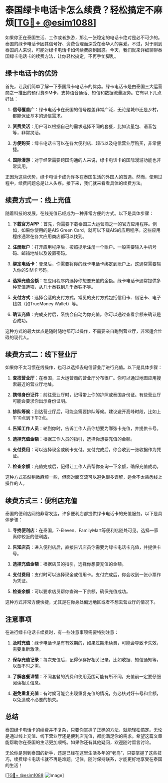 # 泰国绿卡电话卡怎么续费？轻松搞定不麻烦[[TG💪+ @esim1088](https://t.me/s/esim1088)]

如果你正在泰国生活、工作或者旅游，那么一张稳定的电话卡绝对是必不可少的。泰国的绿卡电话卡因其信号好、资费合理而深受在泰华人的喜爱。不过，对于刚到泰国的人来说，可能对绿卡电话卡如何续费感到困惑。今天，我们就来详细聊聊泰国绿卡电话卡的续费方法，让你轻松搞定，不再手忙脚乱。

## 绿卡电话卡的优势

首先，让我们简单了解一下泰国绿卡电话卡的优势。绿卡电话卡是由泰国三大运营商之一推出的预付费SIM卡，支持语音通话、短信和数据流量服务。它有以下几点好处：

1. **信号覆盖广**：绿卡电话卡在泰国的信号覆盖非常广泛，无论是城市还是乡村，都能保证基本的通信需求。
   
2. **资费灵活**：用户可以根据自己的需求选择不同的套餐，比如流量包、语音包等，非常灵活。
   
3. **方便购买**：绿卡电话卡可以在各大便利店、超市以及电信营业厅购买，非常便捷。
   
4. **国际漫游**：对于经常需要跨国沟通的人来说，绿卡电话卡的国际漫游功能也非常实用。

正因为这些优势，绿卡电话卡成为许多在泰国生活的外国人的首选。然而，使用过程中，续费问题总是让人头疼。接下来，我们就来看看具体的续费方法。

## 续费方式一：线上充值

随着科技的发展，在线充值已经成为一种非常方便的方式。以下是具体步骤：

1. **下载官方APP**：首先，你需要下载泰国三大运营商之一的官方应用程序。例如，如果你使用的是AIS Green Card，就可以下载AIS的应用程序。这些应用程序通常在各大应用商店都可以找到。

2. **注册账户**：打开应用程序后，按照提示注册一个账户。一般需要输入手机号码、邮箱地址以及设置密码。

3. **绑定电话卡**：登录后，你需要将你的绿卡电话卡绑定到账户上。这通常需要输入你的SIM卡号码。

4. **选择充值金额**：在应用程序内选择你想要充值的金额。绿卡电话卡通常提供多种充值选项，从几十泰铢到几千泰铢不等。

5. **支付方式**：选择合适的支付方式，常见的支付方式包括信用卡、借记卡、电子钱包（如TrueMoney Wallet）等。

6. **确认充值**：完成支付后，系统会自动为你充值。你可以通过查看余额来确认是否成功。

这种方式的最大优点是随时随地都可以操作，不需要亲自跑到营业厅，非常适合忙碌的现代人。

## 续费方式二：线下营业厅

如果你不太习惯在线操作，也可以选择去电信营业厅进行充值。以下是具体步骤：

1. **查找营业厅**：在泰国，三大运营商的营业厅分布很广。你可以通过地图应用搜索最近的营业厅地址。

2. **携带身份证件**：前往营业厅时，记得带上你的护照或泰国身份证。有些营业厅可能会要求你出示身份证明。

3. **排队等候**：到达营业厅后，可能会需要排队等候。建议避开高峰时段，比如上午10点到下午2点。

4. **告知工作人员**：轮到你时，告诉工作人员你想要为哪张卡充值，并提供卡号。

5. **选择充值金额**：根据工作人员的指引，选择你想要充值的金额。

6. **支付费用**：可以选择现金或刷卡支付。支付完成后，你会收到一张收据作为凭证。

7. **检查余额**：充值完成后，记得让工作人员帮你查询一下余额，确保充值成功。

这种方式虽然稍微麻烦一些，但面对面交流可以避免很多误解，适合不太熟悉线上操作的人。

## 续费方式三：便利店充值

泰国的便利店网络非常发达，许多便利店都提供绿卡电话卡的充值服务。以下是具体步骤：

1. **寻找便利店**：在泰国，7-Eleven、FamilyMart等便利店随处可见。选择一家离你较近的便利店。

2. **告知店员**：进入便利店后，直接告诉店员你需要为绿卡电话卡充值，并提供卡号。

3. **选择充值金额**：根据店员的指引，选择你想要充值的金额。

4. **支付费用**：支付时可以选择现金或信用卡。支付完成后，你会收到一张小票作为凭证。

5. **检查余额**：可以要求店员帮你查询一下余额，确保充值成功。

这种方式非常方便快捷，尤其是在你身处偏远地区或者不想去营业厅的情况下。

## 注意事项

在进行绿卡电话卡续费时，有一些注意事项需要特别注意：

1. **及时充值**：绿卡电话卡是有有效期的，如果过期未续费，可能会导致卡失效，需要重新激活。

2. **保存充值记录**：每次充值后，记得保存好相关记录，比如收据、短信通知等，以备不时之需。

3. **了解套餐详情**：不同套餐的资费和使用范围可能有所不同，充值前一定要仔细阅读相关信息。

4. **避免重复充值**：有时候可能会出现重复充值的情况，务必核对好卡号和金额，以免造成不必要的损失。

## 总结

泰国绿卡电话卡的续费并不复杂，只要你掌握了正确的方法，就能轻松搞定。无论是通过线上充值、线下营业厅还是便利店充值，都能满足你的需求。希望这篇文章能帮助你在泰国的生活更加顺畅。如果你还有其他疑问，欢迎随时留言讨论。

无论你是刚到泰国的新手，还是已经在这里生活多年的“老鸟”，只要掌握了这些技巧，续费绿卡电话卡就不再是难题。记住，随时保持联系，才能更好地享受在泰国的生活！

[[TG💪+ @esim1088](https://t.me/s/esim1088) ![Image](https://i.postimg.cc/4NQfJmqS/Snipaste-2025-05-13-00-14-12.png)]